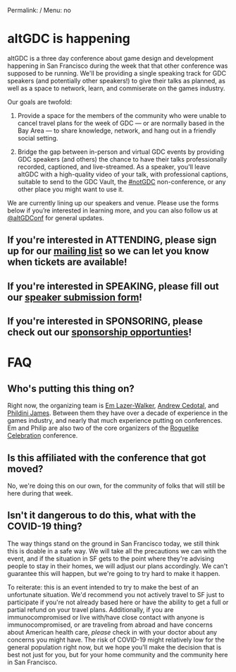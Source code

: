 Permalink: /
Menu: no

# altGDC is happening

altGDC is a three day conference about game design and development happening in San Francisco during the week that that other conference was supposed to be running. We'll be providing a single speaking track for GDC speakers (and potentially other speakers!) to give their talks as planned, as well as a space to network, learn, and commiserate on the games industry.

Our goals are twofold:

1. Provide a space for the members of the community who were unable to cancel travel plans for the week of GDC — or are normally based in the Bay Area — to share knowledge, network, and hang out in a friendly social setting.

2. Bridge the gap between in-person and virtual GDC events by providing GDC speakers (and others) the chance to have their talks professionally recorded, captioned, and live-streamed. As a speaker, you'll leave altGDC with a high-quality video of your talk, with professional captions, suitable to send to the GDC Vault, the [#notGDC](http://notgdc.fun) non-conference, or any other place you might want to use it.

We are currently lining up our speakers and venue. Please use the forms below if you’re interested in learning more, and you can also follow us at [@altGDConf](https://twitter.com/altgdconf) for general updates.

## If you're interested in ATTENDING, please sign up for our [mailing list]() so we can let you know when tickets are available!

## If you're interested in SPEAKING, please fill out our [speaker submission form]()!

## If you're interested in SPONSORING, please check out our [sponsorship opportunties](https://altgdc.com/sponsors)!

# FAQ

## Who's putting this thing on?

Right now, the organizing team is [Em Lazer-Walker](https://twitter.com/lazerwalker), [Andrew Cedotal](https://andrewcedotal.com/), and [Phildini James](https://twitter.com/phildini). Between them they have over a decade of experience in the games industry, and nearly that much experience putting on conferences. Em and Philip are also two of the core organizers of the [Roguelike Celebration](https://roguelike.club) conference.

## Is this affiliated with the conference that got moved?

No, we're doing this on our own, for the community of folks that will still be here during that week.

## Isn't it dangerous to do this, what with the COVID-19 thing?

The way things stand on the ground in San Francisco today, we still think this is doable in a safe way. We will take all the precautions we can with the event, and if the situation in SF gets to the point where they're advising people to stay in their homes, we will adjust our plans accordingly. We can't guarantee this will happen, but we're going to try hard to make it happen.

To reiterate: this is an event intended to try to make the best of an unfortunate situation. We'd recommend you not actively travel to SF just to participate if you're not already based here or have the ability to get a full or partial refund on your travel plans. Additionally, if you are immunocompromised or live with/have close contact with anyone is immunocompromised, or are traveling from abroad and have concerns about American health care, _please_ check in with your doctor about any concerns you might have. The risk of COVID-19 might relatively low for the general population right now, but we hope you'll make the decision that is best not just for you, but for your home community and the community here in San Francisco.
